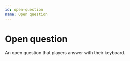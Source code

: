 ```yaml
---
id: open-question
name: Open question
---
```


# Open question
An open question that players answer with their keyboard.
